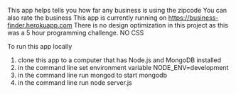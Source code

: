 This app helps tells you how far any business is using the zipcode
You can also rate the business
This app is currently running on https://business-finder.herokuapp.com
There is no design optimization in this project as this was a 5 hour programming challenge. NO CSS

To run this app locally 
1) clone this app to a computer that has Node.js and MongoDB installed
2) in the command line set environment variable NODE_ENV=development
3) in the command line run mongod to start mongodb
4) in the command line run node server.js
